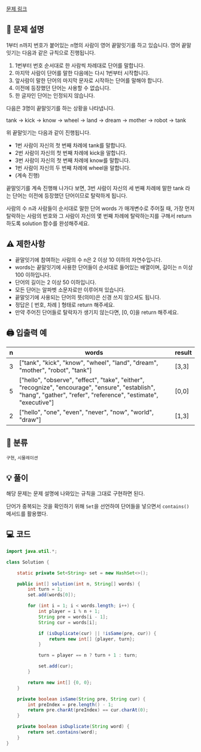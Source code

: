 [문제 링크](https://programmers.co.kr/learn/courses/30/lessons/12981)

## 📝 문제 설명
1부터 n까지 번호가 붙어있는 n명의 사람이 영어 끝말잇기를 하고 있습니다. 영어 끝말잇기는 다음과 같은 규칙으로 진행됩니다.
1. 1번부터 번호 순서대로 한 사람씩 차례대로 단어를 말합니다.
2. 마지막 사람이 단어를 말한 다음에는 다시 1번부터 시작합니다.
3. 앞사람이 말한 단어의 마지막 문자로 시작하는 단어를 말해야 합니다.
4. 이전에 등장했던 단어는 사용할 수 없습니다.
5. 한 글자인 단어는 인정되지 않습니다.
   
다음은 3명이 끝말잇기를 하는 상황을 나타냅니다.

tank → kick → know → wheel → land → dream → mother → robot → tank

위 끝말잇기는 다음과 같이 진행됩니다.
- 1번 사람이 자신의 첫 번째 차례에 tank를 말합니다.
- 2번 사람이 자신의 첫 번째 차례에 kick을 말합니다.
- 3번 사람이 자신의 첫 번째 차례에 know를 말합니다.
- 1번 사람이 자신의 두 번째 차례에 wheel을 말합니다.
- (계속 진행)

끝말잇기를 계속 진행해 나가다 보면, 3번 사람이 자신의 세 번째 차례에 말한 tank 라는 단어는 이전에 등장했던 단어이므로 탈락하게 됩니다.

사람의 수 n과 사람들이 순서대로 말한 단어 words 가 매개변수로 주어질 때, 가장 먼저 탈락하는 사람의 번호와 그 사람이 자신의 몇 번째 차례에 탈락하는지를 구해서 return 하도록 solution 함수를 완성해주세요.

## ⚠️ 제한사항
- 끝말잇기에 참여하는 사람의 수 n은 2 이상 10 이하의 자연수입니다.
- words는 끝말잇기에 사용한 단어들이 순서대로 들어있는 배열이며, 길이는 n 이상 100 이하입니다.
- 단어의 길이는 2 이상 50 이하입니다.
- 모든 단어는 알파벳 소문자로만 이루어져 있습니다.
- 끝말잇기에 사용되는 단어의 뜻(의미)은 신경 쓰지 않으셔도 됩니다.
- 정답은 [ 번호, 차례 ] 형태로 return 해주세요.
- 만약 주어진 단어들로 탈락자가 생기지 않는다면, [0, 0]을 return 해주세요.

## 🖨 입출력 예
n|words|result
--|--|--
3|["tank", "kick", "know", "wheel", "land", "dream", "mother", "robot", "tank"]|[3,3]
5|["hello", "observe", "effect", "take", "either", "recognize", "encourage", "ensure", "establish", "hang", "gather", "refer", "reference", "estimate", "executive"]|[0,0]
2|["hello", "one", "even", "never", "now", "world", "draw"]|[1,3]

## 📂 분류
`구현`, `시물레이션`

## 💡 풀이
해당 문제는 문제 설명에 나와있는 규칙을 그대로 구현하면 된다.

단어가 중복되는 것을 확인하기 위해 `Set`을 선언하여 단어들을 넣으면서 `contains()` 메서드를 활용했다.

## 💻 코드
```java
import java.util.*;

class Solution {

    static private Set<String> set = new HashSet<>();

    public int[] solution(int n, String[] words) {
        int turn = 1;
        set.add(words[0]);

        for (int i = 1; i < words.length; i++) {
            int player = i % n + 1;
            String pre = words[i - 1];
            String cur = words[i];

            if (isDuplicate(cur) || !isSame(pre, cur)) {
                return new int[] {player, turn};
            }

            turn = player == n ? turn + 1 : turn;

            set.add(cur);
        }

        return new int[] {0, 0};
    }

    private boolean isSame(String pre, String cur) {
        int preIndex = pre.length() - 1;
        return pre.charAt(preIndex) == cur.charAt(0);
    }

    private boolean isDuplicate(String word) {
        return set.contains(word);
    }
}
```